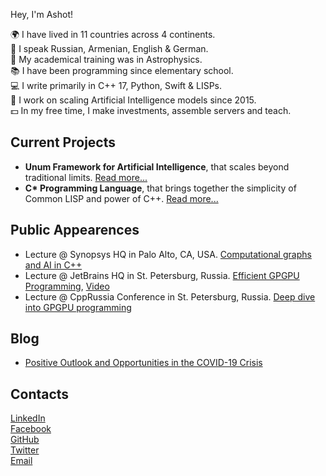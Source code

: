 Hey, I'm Ashot!<br/> 

🌍 I have lived in 11 countries across 4 continents.<br/>
👅 I speak Russian, Armenian, English & German. <br/>
🔭 My academical training was in Astrophysics.<br/>
📚 I have been programming since elementary school.<br/>
💻 I write primarily in C++ 17, Python, Swift & LISPs.<br/>
🧠 I work on scaling Artificial Intelligence models since 2015. <br/>
💵 In my free time, I make investments, assemble servers and teach. <br/>

## Current Projects

- __Unum Framework for Artificial Intelligence__, that scales beyond traditional limits. [Read more...](https://unum.xyz)
- __C* Programming Language__, that brings together the simplicity of Common LISP and power of C++. [Read more...](https://unum.xyz/cstar)

## Public Appearences

- Lecture @ Synopsys HQ in Palo Alto, CA, USA. [Computational graphs and AI in C++](https://github.com/ashvardanian/NeuralSTL)
- Lecture @ JetBrains HQ in St. Petersburg, Russia. [Efficient GPGPU Programming](https://github.com/ashvardanian/SandboxGPUs), [Video](https://youtu.be/BUtHOftDm_Y)
- Lecture @ CppRussia Conference in St. Petersburg, Russia. [Deep dive into GPGPU programming](https://github.com/ashvardanian/SandboxGPUs)

## Blog

- [Positive Outlook and Opportunities in the COVID-19 Crisis](https://ashvardanian.com/blog/covid19)

## Contacts

[LinkedIn](https://linkedin.com/in/ashvardanian)<br/>
[Facebook](https://fb.com/ashvardanian)<br/>
[GitHub](https://github.com/ashvardanian)<br/>
[Twitter](https://tw.com/ashvardanian)<br/>
[Email](mailto:a@unum.xyz)<br/>